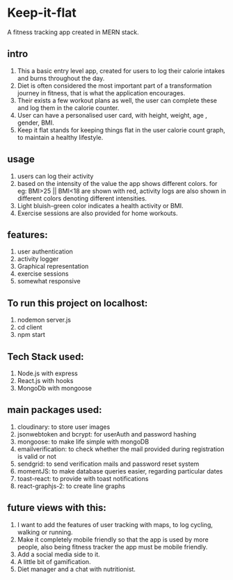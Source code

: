 # Keep-it-flat
   A fitness tracking app created in MERN stack.


## intro
   1. This a basic entry level app, created for users to log their calorie intakes and burns throughout the day.
   2. Diet is often considered the most important part of a transformation journey in fitness, that is what the application encourages.
   3. Their exists a few workout plans as well, the user can complete these and log them in the calorie counter.
   4. User can have a personalised user card, with height, weight, age , gender, BMI.
   5. Keep it flat stands for keeping things flat in the user calorie count graph, to maintain a healthy lifestyle.

## usage
1. users can log their activity
2. based on the intensity of the value the app shows different colors. for eg: BMI>25 || BMI<18 are shown with red, activity logs are also 
   shown in different colors denoting different intensities.
3. Light bluish-green color indicates a health activity or BMI. 
4. Exercise sessions are also provided for home workouts.

## features:
1. user authentication
2. activity logger
3. Graphical representation
4. exercise sessions
5. somewhat responsive

## To run this project on localhost:
  1. nodemon server.js
  2. cd client
  3. npm start

## Tech Stack used:
  1. Node.js with express
  2. React.js with hooks
  3. MongoDb with mongoose

## main packages used:
  1. cloudinary: to store user images
  2. jsonwebtoken and bcrypt: for userAuth and password hashing
  3. mongoose: to make life simple with mongoDB
  4. emailverification: to check whether the mail provided during registration is valid or not
  5. sendgrid: to send verification mails and password reset system
  6. momentJS: to make database queries easier, regarding particular dates
  7. toast-react: to provide with toast notifications
  8. react-graphjs-2: to create line graphs
  
## future views with this:
  1. I want to add the features of user tracking with maps, to log cycling, walking or running.
  2. Make it completely mobile friendly so that the app is used by more people, also being fitness tracker the app must be mobile friendly.
  3. Add a social media side to it.
  4. A little bit of gamification.
  5. Diet manager and a chat with nutritionist.

